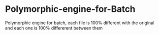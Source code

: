 # Polymorphic-engine-for-Batch
Polymorphic engine for batch, each file is 100% different with the original and each one is 100% differerent between them
